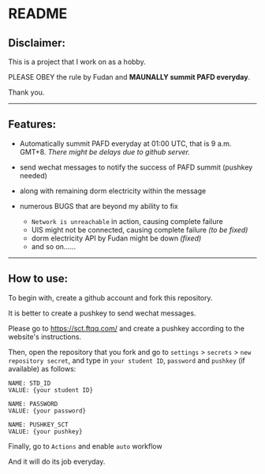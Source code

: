 # README

## Disclaimer:
This is a project that I work on as a hobby.

PLEASE OBEY the rule by Fudan and **MAUNALLY summit PAFD everyday**. 

Thank you.

---

## Features:

* Automatically summit PAFD everyday at 01:00 UTC, that is 9 a.m. GMT+8. _There might be delays due to github server._

* send wechat messages to notify the success of PAFD summit (pushkey needed)

* along with remaining dorm electricity within the message

* numerous BUGS that are beyond my ability to fix

    * `Network is unreachable` in action, causing complete failure
    * UIS might not be connected, causing complete failure _(to be fixed)_
    * dorm electricity API by Fudan might be down _(fixed)_
    * and so on......

---

## How to use:
To begin with, create a github account and fork this repository.

It is better to create a pushkey to send wechat messages.

Please go to https://sct.ftqq.com/ and create a pushkey according to the website's instructions.



Then, open the repository that you fork and go to `settings` > `secrets` > `new repository secret`, and type in `your student ID`, `password` and `pushkey` (if available) as follows:

```
NAME: STD_ID
VALUE: {your student ID}

NAME: PASSWORD
VALUE: {your password}

NAME: PUSHKEY_SCT
VALUE: {your pushkey}
```

Finally, go to `Actions` and enable `auto` workflow

And it will do its job everyday.
